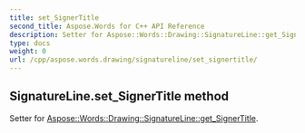 ```yaml
---
title: set_SignerTitle
second_title: Aspose.Words for C++ API Reference
description: Setter for Aspose::Words::Drawing::SignatureLine::get_SignerTitle. 
type: docs
weight: 0
url: /cpp/aspose.words.drawing/signatureline/set_signertitle/
---
```

## SignatureLine.set_SignerTitle method


Setter for [Aspose::Words::Drawing::SignatureLine::get_SignerTitle](./get_signertitle/).

